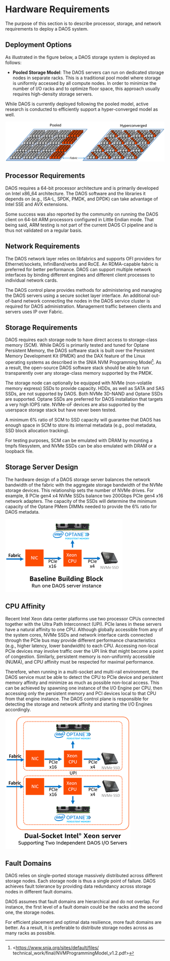 # Hardware Requirements

The purpose of this section is to describe processor, storage, and
network requirements to deploy a DAOS system.

## Deployment Options

As illustrated in the figure below, a DAOS storage system is deployed 
as follows:

-   **Pooled Storage Model**: The DAOS servers can run on dedicated
    storage nodes in separate racks. This is a traditional pool model
    where storage is uniformly accessed by all compute nodes. In order
    to minimize the number of I/O racks and to optimize floor space,
    this approach usually requires high-density storage servers.


While DAOS is currently deployed following the pooled model, active research is
conducted to efficiently support a hyper-converged model as well.

![](./media/Fig_073.png)

## Processor Requirements

DAOS requires a 64-bit processor architecture and is primarily developed
on Intel x86\_64 architecture. The DAOS software and the libraries it depends
on (e.g., ISA-L, SPDK, PMDK, and DPDK) can take advantage of Intel SSE
and AVX extensions.

Some success was also reported by the community on running the DAOS client
on 64-bit ARM processors configured in Little Endian mode. That being said,
ARM testing is not part of the current DAOS CI pipeline and is thus not
validated on a regular basis.

## Network Requirements

The DAOS network layer relies on libfabrics and supports OFI providers
for Ethernet/sockets, InfiniBand/verbs and RoCE.
An RDMA-capable fabric is preferred for better performance. DAOS can support
multiple network interfaces by binding different engines and different client
processes to individual network cards.

The DAOS control plane provides methods for administering and managing
the DAOS servers using a secure socket layer interface. An additional
out-of-band network connecting the nodes in the DAOS service cluster is required
for DAOS administration. Management traffic between clients and servers uses IP
over Fabric.

## Storage Requirements

DAOS requires each storage node to have direct access to storage-class
memory (SCM). While DAOS is primarily tested and tuned for Optane
Persistent Memory, the DAOS software stack is built over the Persistent
Memory Development Kit (PMDK) and the DAX feature of the Linux operating
systems as described in the SNIA NVM Programming Model[^1]. As a result,
the open-source DAOS software stack should be able to run transparently
over any storage-class memory supported by the PMDK.

The storage node can optionally be equipped with NVMe (non-volatile
memory express) SSDs to provide capacity. HDDs, as well as SATA and SAS
SSDs, are not supported by DAOS. Both NVMe 3D-NAND and Optane SSDs are
supported. Optane SSDs are preferred for DAOS installation that targets
a very high IOPS rate. NVMe-oF devices are also supported by the
userspace storage stack but have never been tested.

A minimum 6% ratio of SCM to SSD capacity will guarantee that DAOS has
enough space in SCM to store its internal metadata
(e.g., pool metadata, SSD block allocation tracking).

For testing purposes, SCM can be emulated with DRAM by mounting a tmpfs
filesystem, and NVMe SSDs can be also emulated with DRAM or a loopback
file.

## Storage Server Design

The hardware design of a DAOS storage server balances the network
bandwidth of the fabric with the aggregate storage bandwidth of the NVMe
storage devices.  This relationship sets the number of NVMe drives.
For example, 8 PCIe gen4 x4 NVMe SSDs balance two 200Gbps PCIe gen4 x16
network adapters.
The capacity of the SSDs will determine the minimum capacity of the
Optane PMem DIMMs needed to provide the 6% ratio for DAOS metadata.

![](./media/Fig_074.png)


## CPU Affinity

Recent Intel Xeon data center platforms use two processor CPUs connected
together with the Ultra Path Interconnect (UPI). PCIe lanes in these
servers have a natural affinity to one CPU.
Although globally accessible from any of the system cores, NVMe SSDs and
network interface cards connected through the PCIe bus may provide
different performance characteristics (e.g., higher latency, lower
bandwidth) to each CPU. Accessing non-local PCIe devices may involve
traffic over the UPI link that might become a point of congestion.
Similarly, persistent memory is non-uniformly
accessible (NUMA), and CPU affinity must be respected for maximal
performance.

Therefore, when running in a multi-socket and multi-rail environment,
the DAOS service must be able to detect the CPU to PCIe device and
persistent memory affinity and minimize as much as possible non-local
access. This can be achieved by spawning one instance of the I/O Engine
per CPU, then accessing only the persistent memory and PCI devices
local to that CPU from that engine instance. The DAOS control plane is
responsible for detecting the storage and network affinity and
starting the I/O Engines accordingly.

![](./media/Fig_075.png)

## Fault Domains

DAOS relies on single-ported storage massively distributed across
different storage nodes. Each storage node is thus a single point of
failure. DAOS achieves fault tolerance by providing data redundancy
across storage nodes in different fault domains.

DAOS assumes that fault domains are hierarchical and do not overlap. For
instance, the first level of a fault domain could be the racks and the
second one, the storage nodes.

For efficient placement and optimal data resilience, more fault
domains are better. As a result, it is preferable to distribute storage
nodes across as many racks as possible.

[^1]: <https://www.snia.org/sites/default/files/
technical_work/final/NVMProgrammingModel_v1.2.pdf>
